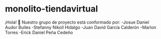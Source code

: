 # monolito-tiendavirtual
¡Hola! 👋
Nuestro grupo de proyecto está conformado por: 
-Josue Daniel Audor Builes 
-Stefanny Nikoll Hidalgo 
-Juan David García Calderón 
-Marlon Torres 
-Erick Daniel Peña Cedeño


